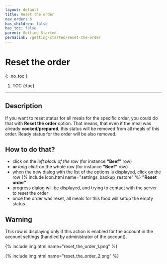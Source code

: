 ```yaml
---
layout: default
title: Reset the order
nav_order: 6
has_children: false
has_toc: false
parent: Getting Started
permalink: /getting-started/reset-the-order
---
```


# Reset the order
{: .no_toc }

1. TOC
{:toc}

---

## Description
If you want to reset status for all meals for the specific order, you could do that with **Reset the order** option. That means, that even if the meal was already <span class="text-orange-200">**cooked**</span>/<span class="text-green-200">**prepared**</span>, this status will be removed from all meals of this order. Ready status for the order will be also removed.


## How to do that?
- click on the _left block of the row_ (for instance **"Beef"** row)
- **or** _long click_ on the whole row (for instance **"Beef"** row)
- when the new dialog with the list of the options is displayed, click on the row {% include icon.html name="settings_backup_restore" %} **"Reset order"**.
- progress dialog will be displayed, and trying to contact with the server to reset the order
- once the order was reset, all meals for this food will setup the empty status


## Warning
This row is displaying only if this action is enabled for the account in the account settings (handled by administrator of the account).

{% include img.html name="reset_the_order_1.png" %}

{% include img.html name="reset_the_order_2.png" %}